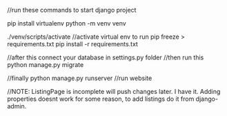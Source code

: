 //run these commands to start django project


pip install virtualenv
python -m venv venv

./venv/scripts/activate //activate virtual env to run
pip freeze > requirements.txt
pip install -r requirements.txt

//after this connect your database in settings.py folder
//then run this
python manage.py migrate 

//finally
python manage.py runserver //run website


//NOTE: 
ListingPage is incomplete will push changes later. I have it.
Adding properties doesnt work for some reason, to add listings do it from django-admin.
